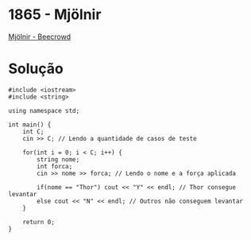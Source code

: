 # 1865 - Mjölnir

[Mjölnir - Beecrowd](https://judge.beecrowd.com/pt/problems/view/1865)

# Solução

```
#include <iostream>
#include <string>

using namespace std;

int main() {
    int C;
    cin >> C; // Lendo a quantidade de casos de teste

    for(int i = 0; i < C; i++) {
        string nome;
        int forca;
        cin >> nome >> forca; // Lendo o nome e a força aplicada

        if(nome == "Thor") cout << "Y" << endl; // Thor consegue levantar
        else cout << "N" << endl; // Outros não conseguem levantar
    }

    return 0;
}

```
